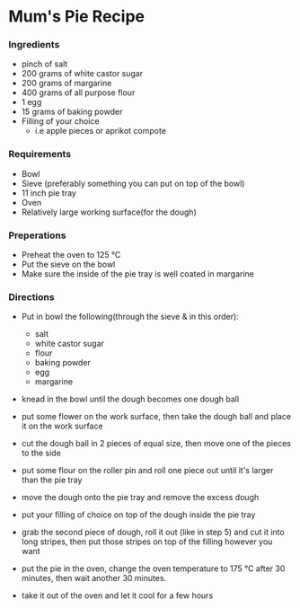# Mum's Pie Recipe

### Ingredients
* pinch of salt
* 200 grams of white castor sugar
* 200 grams of margarine
* 400 grams of all purpose flour
* 1 egg
* 15 grams of baking powder
* Filling of your choice
  * i.e apple pieces or aprikot compote

### Requirements
* Bowl
* Sieve (preferably something you can put on top of the bowl)
* 11 inch pie tray
* Oven
* Relatively large working surface(for the dough)

### Preperations
* Preheat the oven to 125 °C
* Put the sieve on the bowl
* Make sure the inside of the pie tray is well coated in margarine

### Directions
* Put in bowl the following(through the sieve & in this order):
   * salt
   * white castor sugar
   * flour
   * baking powder
   * egg
   * margarine

* knead in the bowl until the dough becomes one dough ball
* put some flower on the work surface, then take the dough ball and place it on the work surface
* cut the dough ball in 2 pieces of equal size, then move one of the pieces to the side
* put some flour on the roller pin and roll one piece out until it's larger than the pie tray
* move the dough onto the pie tray and remove the excess dough
* put your filling of choice on top of the dough inside the pie tray
* grab the second piece of dough, roll it out (like in step 5) and cut it into long stripes, then put those stripes on top of the filling however you want
* put the pie in the oven, change the oven temperature to 175 °C after 30 minutes, then wait another 30 minutes.
* take it out of the oven and let it cool for a few hours
